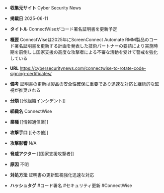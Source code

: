 - **収集元サイト**
Cyber Security News

- **掲載日**
2025-06-11

- **タイトル**
ConnectWiseがコード署名証明書を更新予定

- **概要**
ConnectWiseは2025年にScreenConnect Automate RMM製品のコード署名証明書を更新する計画を発表した技術パートナーの要請により実施時期を前倒しし国家支援の高度な攻撃者による不審な活動を受けて警戒を強化している

- **URL**
https://cybersecuritynews.com/connectwise-to-rotate-code-signing-certificates/

- **備考**
証明書の更新は製品の安全性確保に重要であり迅速な対応と継続的な監視が推奨される

- **分類**
[[他組織インシデント]]

- **組織名**
ConnectWise

- **業種**
[[情報通信業]]

- **攻撃手口**
[[その他]]

- **攻撃影響**
N/A

- **脅威アクター**
[[国家支援攻撃者]]

- **原因**
不明

- **対処方法**
証明書の更新監視強化迅速な対応

- **ハッシュタグ**
#コード署名 #セキュリティ更新 #ConnectWise

